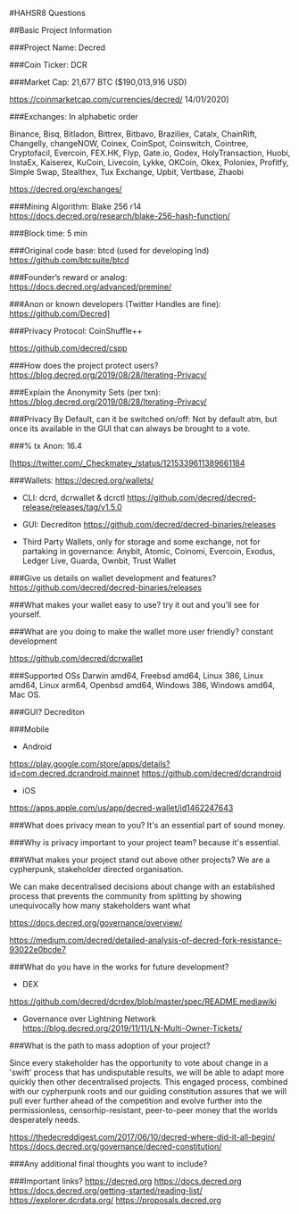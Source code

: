 #HAHSR8 Questions

##Basic Project Information

###Project Name: 
Decred
 
###Coin Ticker: 
DCR

###Market Cap: 
21,677 BTC ($190,013,916 USD)

https://coinmarketcap.com/currencies/decred/ 14/01/2020]

###Exchanges: 
In alphabetic order

Binance, Bisq, Bitladon, Bittrex, Bitbavo, Braziliex, Catalx, ChainRift, Changelly, changeNOW, Coinex, CoinSpot, Coinswitch, Cointree, Cryptofacil, Evercoin, FEX.HK, Flyp, Gate.io, Godex, HolyTransaction, Huobi, InstaEx, Kaiserex, KuCoin, Livecoin, Lykke, OKCoin, Okex, Poloniex, Profitfy, Simple Swap, Stealthex, Tux Exchange, Upbit, Vertbase, Zhaobi 

https://decred.org/exchanges/

###Mining Algorithm:
Blake 256 r14 https://docs.decred.org/research/blake-256-hash-function/
 
###Block time: 
5 min

###Original code base: 
btcd (used for developing lnd) https://github.com/btcsuite/btcd

###Founder’s reward or analog:
https://docs.decred.org/advanced/premine/

###Anon or known developers (Twitter Handles are fine):
https://github.com/Decred]

###Privacy Protocol:
CoinShuffle++ 

https://github.com/decred/cspp

###How does the project protect users?
https://blog.decred.org/2019/08/28/Iterating-Privacy/

###Explain the Anonymity Sets (per txn):
https://blog.decred.org/2019/08/28/Iterating-Privacy/

###Privacy By Default, can it be switched on/off:
Not by default atm, but once its available in the GUI that can always be brought to a vote.

###% tx Anon:
16.4 

[https://twitter.com/_Checkmatey_/status/1215339611389661184

###Wallets:
https://decred.org/wallets/

* CLI: dcrd, dcrwallet & dcrctl
https://github.com/decred/decred-release/releases/tag/v1.5.0

* GUI: Decrediton
https://github.com/decred/decred-binaries/releases

* Third Party Wallets, only for storage and some exchange, not for partaking in governance:
Anybit, Atomic, Coinomi, Evercoin, Exodus, Ledger Live, Guarda, Ownbit, Trust Wallet

###Give us details on wallet development and features?
https://github.com/decred/decred-binaries/releases

###What makes your wallet easy to use?
try it out and you'll see for yourself.

###What are you doing to make the wallet more user friendly?
constant development 

https://github.com/decred/dcrwallet

###Supported OSs
Darwin amd64, Freebsd amd64, Linux 386, Linux amd64, Linux arm64, Openbsd amd64, Windows 386, Windows amd64, Mac OS. 

###GUI?
Decrediton

###Mobile
* Android

https://play.google.com/store/apps/details?id=com.decred.dcrandroid.mainnet
https://github.com/decred/dcrandroid

* iOS

https://apps.apple.com/us/app/decred-wallet/id1462247643

###What does privacy mean to you?
It's an essential part of sound money.

###Why is privacy important to your project team? 
because it's essential.

###What makes your project stand out above other projects?
We are a cypherpunk, stakeholder directed organisation.

We can make decentralised decisions about change with an established process that prevents the community from splitting by showing unequivocally how many stakeholders want what 

https://docs.decred.org/governance/overview/

https://medium.com/decred/detailed-analysis-of-decred-fork-resistance-93022e0bcde7

###What do you have in the works for future development?
* DEX

https://github.com/decred/dcrdex/blob/master/spec/README.mediawiki

* Governance over Lightning Network
https://blog.decred.org/2019/11/11/LN-Multi-Owner-Tickets/

###What is the path to mass adoption of your project?

Since every stakeholder has the opportunity to vote about change in a 'swift' process that has undisputable results, we will be able to adapt more quickly then other decentralised projects. This engaged process, combined with our cypherpunk roots and our guiding constitution assures that we will pull ever further ahead of the competition and evolve further into the permissionless, censorhip-resistant, peer-to-peer money that the worlds desperately needs.

https://thedecreddigest.com/2017/06/10/decred-where-did-it-all-begin/
https://docs.decred.org/governance/decred-constitution/

###Any additional final thoughts you want to include?

###Important links?
https://decred.org
https://docs.decred.org
https://docs.decred.org/getting-started/reading-list/
https://explorer.dcrdata.org/
https://proposals.decred.org